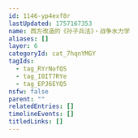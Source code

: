 ```yaml
---
id: 1146-yp4exf8r
lastUpdated: 1757167353
name: 西方改造的《孙子兵法》・战争水力学
aliases: []
layer: 6
categoryId: cat_7hqnYMGY
tagIds:
  - tag_RYrNofQS
  - tag_I0IT7RYe
  - tag_EPJ6EYQ5
nsfw: false
parent: ""
relatedEntries: []
timelineEvents: []
titledLinks: []
---
```


